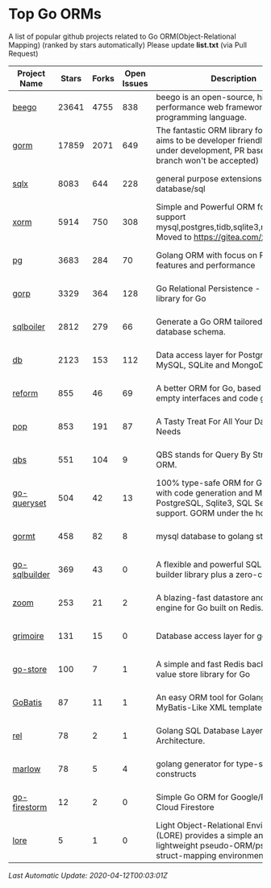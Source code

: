 # Top Go ORMs
A list of popular github projects related to Go ORM(Object-Relational Mapping) (ranked by stars automatically)
Please update **list.txt** (via Pull Request)

| Project Name | Stars | Forks | Open Issues | Description | Last Update |
| ------------ | ----- | ----- | ----------- | ----------- | ----------- |
| [beego](https://github.com/astaxie/beego) | 23641 | 4755 | 838 | beego is an open-source, high-performance web framework for the Go programming language. | 2020-04-11 13:44:38 |
| [gorm](https://github.com/jinzhu/gorm) | 17859 | 2071 | 649 | The fantastic ORM library for Golang, aims to be developer friendly (v2 is under development, PR based on master branch won't be accepted) | 2020-04-11 08:40:04 |
| [sqlx](https://github.com/jmoiron/sqlx) | 8083 | 644 | 228 | general purpose extensions to golang's database/sql | 2020-04-11 19:39:17 |
| [xorm](https://github.com/go-xorm/xorm) | 5914 | 750 | 308 | Simple and Powerful ORM for Go, support mysql,postgres,tidb,sqlite3,mssql,oracle, Moved to https://gitea.com/xorm/xorm | 2020-04-11 14:34:34 |
| [pg](https://github.com/go-pg/pg) | 3683 | 284 | 70 | Golang ORM with focus on PostgreSQL features and performance | 2020-04-11 23:14:30 |
| [gorp](https://github.com/go-gorp/gorp) | 3329 | 364 | 128 | Go Relational Persistence - an ORM-ish library for Go | 2020-04-09 13:10:52 |
| [sqlboiler](https://github.com/volatiletech/sqlboiler) | 2812 | 279 | 66 | Generate a Go ORM tailored to your database schema. | 2020-04-11 15:54:08 |
| [db](https://github.com/upper/db) | 2123 | 153 | 112 | Data access layer for PostgreSQL, MySQL, SQLite and MongoDB. | 2020-04-11 12:15:30 |
| [reform](https://github.com/go-reform/reform) | 855 | 46 | 69 | A better ORM for Go, based on non-empty interfaces and code generation. | 2020-04-11 16:38:40 |
| [pop](https://github.com/gobuffalo/pop) | 853 | 191 | 87 | A Tasty Treat For All Your Database Needs | 2020-04-11 16:24:36 |
| [qbs](https://github.com/coocood/qbs) | 551 | 104 | 9 | QBS stands for Query By Struct. A Go ORM. | 2020-03-27 13:47:35 |
| [go-queryset](https://github.com/jirfag/go-queryset) | 504 | 42 | 13 | 100% type-safe ORM for Go (Golang) with code generation and MySQL, PostgreSQL, Sqlite3, SQL Server support. GORM under the hood. | 2020-04-11 01:33:51 |
| [gormt](https://github.com/xxjwxc/gormt) | 458 | 82 | 8 | mysql database to golang struct | 2020-04-11 18:46:47 |
| [go-sqlbuilder](https://github.com/huandu/go-sqlbuilder) | 369 | 43 | 0 | A flexible and powerful SQL string builder library plus a zero-config ORM. | 2020-04-08 19:13:38 |
| [zoom](https://github.com/albrow/zoom) | 253 | 21 | 2 | A blazing-fast datastore and querying engine for Go built on Redis. | 2020-04-05 21:46:57 |
| [grimoire](https://github.com/Fs02/grimoire) | 131 | 15 | 0 | Database access layer for golang | 2020-04-10 12:58:51 |
| [go-store](https://github.com/gosuri/go-store) | 100 | 7 | 1 | A simple and fast Redis backed key-value store library for Go | 2020-03-26 16:05:22 |
| [GoBatis](https://github.com/runner-mei/GoBatis) | 87 | 11 | 1 | An easy ORM tool for Golang, support MyBatis-Like XML template SQL | 2020-04-09 09:50:38 |
| [rel](https://github.com/Fs02/rel) | 78 | 2 | 1 | Golang SQL Database Layer for Layered Architecture. | 2020-04-11 09:39:43 |
| [marlow](https://github.com/dadleyy/marlow) | 78 | 5 | 4 | golang generator for type-safe sql api constructs | 2020-04-08 03:21:06 |
| [go-firestorm](https://github.com/jschoedt/go-firestorm) | 12 | 2 | 0 | Simple Go ORM for Google/Firebase Cloud Firestore | 2020-03-14 03:48:27 |
| [lore](https://github.com/abrahambotros/lore) | 5 | 1 | 0 | Light Object-Relational Environment (LORE) provides a simple and lightweight pseudo-ORM/pseudo-struct-mapping environment for Go | 2019-08-18 20:19:39 |

*Last Automatic Update: 2020-04-12T00:03:01Z*